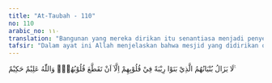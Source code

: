 ```yaml
---
title: "At-Taubah - 110"
no: 110
arabic_no: ١١٠
translation: "Bangunan yang mereka dirikan itu senantiasa menjadi penyebab keraguan dalam hati mereka, sampai hati mereka hancur. Dan Allah Maha Mengetahui, Mahabijaksana."
tafsir: "Dalam ayat ini Allah menjelaskan bahwa mesjid yang didirikan oleh kaum munafik itu senantiasa menimbulkan keragu-raguan dalam hati mereka terhadap agama, karena setelah bangunan itu berdiri mereka menggunakannya untuk melakukan perbuatan-perbuatan jahat, antara lain membuat rencana dan komplotan jahat yang ditujukan kepada Rasulullah saw dan kaum Muslimin. Hal ini menunjukkan kemunafikan dan kekafiran mereka. Setelah Rasulullah mengirim beberapa orang sahabat untuk merobohkan bangunan itu, kaum munafik itu semakin ragu-ragu tentang nasib mereka, serta merasakan ketakutan dan kegelisahan. Keadaan semacam ini baru berakhir setelah hati mereka seakan-akan hancur terpotong-potong, sehingga tidak dapat lagi mengetahui kebenaran, ini berarti bahwa selama mereka hidup senantiasa hati mereka dalam kebimbangan dan keraguan. Runtuhnya bangunan mesjid mereka menyebabkan runtuhnya pula pegangan hidup mereka, sehingga kegelisahan, ketakutan, dan keragu-raguan senantiasa menyelubungi hati mereka sampai mereka mati dan jasad mereka hancur berkeping-keping. Atau setelah mereka bertobat dan menyesali semua dosa dan kesalahan-kesalahan yang telah mereka perbuat.\n\nPada akhir ayat ini ditegaskan bahwa Allah Maha Mengetahui perbuatan hamba-Nya dan Mahabijaksana dalam segala perbuatan-Nya. Salah satu kebijaksanaan-Nya ialah pemberitahuan-Nya kepada Rasulullah dan kaum Muslimin tentang kejahatan orang-orang munafik, sehingga dari sifat-sifat dan perbuatan jahat mereka dapat diketahui siapa mereka dan akibat dari kejahatan merekapun dapat dihindari."
---
```


لَا يَزَالُ بُنْيَانُهُمُ الَّذِيْ بَنَوْا رِيْبَةً فِيْ قُلُوْبِهِمْ اِلَّآ اَنْ تَقَطَّعَ قُلُوْبُهُمْۗ وَاللّٰهُ عَلِيْمٌ حَكِيْمٌ ࣖ 
